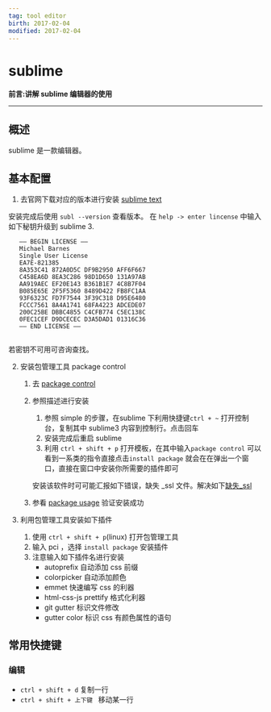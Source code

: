 ```yaml
---  
tag: tool editor
birth: 2017-02-04      
modified: 2017-02-04          
---
```


# sublime

**前言:讲解 sublime 编辑器的使用**

---


## 概述
sublime 是一款编辑器。

## 基本配置
1. 去官网下载对应的版本进行安装
[sublime text](https://www.sublimetext.com/3)

安装完成后使用 `subl --version` 查看版本。
在 `help -> enter lincense` 中输入如下秘钥升级到 sublime 3.

```
   —– BEGIN LICENSE —–
   Michael Barnes
   Single User License
   EA7E-821385
   8A353C41 872A0D5C DF9B2950 AFF6F667
   C458EA6D 8EA3C286 98D1D650 131A97AB
   AA919AEC EF20E143 B361B1E7 4C8B7F04
   B085E65E 2F5F5360 8489D422 FB8FC1AA
   93F6323C FD7F7544 3F39C318 D95E6480
   FCCC7561 8A4A1741 68FA4223 ADCEDE07
   200C25BE DBBC4855 C4CFB774 C5EC138C
   0FEC1CEF D9DCECEC D3A5DAD1 01316C36
   —— END LICENSE ——
 
```

若密钥不可用可咨询查找。

2. 安装包管理工具 package control
    1. 去 [package control](https://packagecontrol.io/installation#st3)
    2. 参照描述进行安装
        1. 参照 simple 的步骤，在sublime 下利用快捷键`ctrl + ~` 打开控制台，复制其中 sublime3 内容到控制行。点击回车
        2.  安装完成后重启 sublime 
        3.  利用 `ctrl + shift + p` 打开模板，在其中输入`package control` 可以看到一系类的指令直接点击`install package` 就会在在弹出一个窗口，直接在窗口中安装你所需要的插件即可   
        
        安装该软件时可可能汇报如下错误，缺失 _ssl 文件。解决如下[缺失_ssl](https://github.com/wbond/package_control/issues/989)

    3. 参看 [package usage](https://packagecontrol.io/docs/usage) 验证安装成功
  
3.  利用包管理工具安装如下插件
    1. 使用 `ctrl + shift + p`(linux) 打开包管理工具
    2. 输入 pci ，选择 `install package` 安装插件
    3. 注意输入如下插件名进行安装
        * autoprefix      自动添加 css 前缀
        * colorpicker     自动添加颜色
        * emmet            快速编写 css 的利器
        * html-css-js prettify 格式化利器
        * git gutter       标识文件修改
        * gutter color      标识 css 有颜色属性的语句
 

## 常用快捷键
### 编辑

* `ctrl + shift + d` 复制一行
* `ctrl + shift + 上下键 ` 移动某一行 

